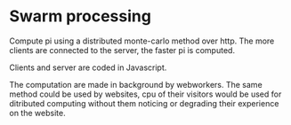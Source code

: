 # Swarm processing #

Compute pi using a distributed monte-carlo method over http. The more clients are connected to the server, the faster pi is computed. 

Clients and server are coded in Javascript. 

The computation are made in background by webworkers. The same method could be used by websites, cpu of their visitors would be used for ditributed computing without them noticing or degrading their experience on the website.